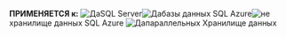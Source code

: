 <Token>**ПРИМЕНЯЕТСЯ к:** ![Да](media/yes.png)SQL Server![Да](media/yes.png)базы данных SQL Azure![не](media/no.png)хранилище данных SQL Azure ![Да](media/yes.png)параллельных Хранилище данных </Token>
